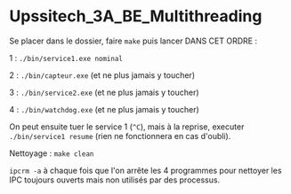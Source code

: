 # Upssitech_3A_BE_Multithreading
Se placer dans le dossier, faire `make` puis lancer DANS CET ORDRE :

1 : `./bin/service1.exe nominal`

2 : `./bin/capteur.exe` (et ne plus jamais y toucher)

3 : `./bin/service2.exe` (et ne plus jamais y toucher)

4 : `./bin/watchdog.exe` (et ne plus jamais y toucher)

On peut ensuite tuer le service 1 (`^C`), mais à la reprise, executer `./bin/service1 resume` (rien ne fonctionnera en cas d'oubli).

Nettoyage : `make clean`

`ipcrm -a` à chaque fois que l'on arrête les 4 programmes pour nettoyer les IPC toujours ouverts mais non utilisés par des processus.
